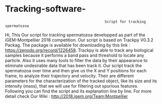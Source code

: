 # Tracking-software-
                                                  Script for tracking spermatozoa 
Hi, This Our script for tracking spermatozoa developped as part of the iGEM-Montpellier 2018 competition. 
Our script is based on Trackpy V0.3.2 Packag. The package is available for downloading by this link : https://zenodo.org/record/1226458. 
Trackpy is able to track any biological samples because it performs a band pass and threshold to locate any particle.
Also it uses many tools to filter the data by their appearance to eliminate undesirable data that has been track it. 
Our script track the spermatozoa over time and then give us the X and Y positions for each frame, to analyze their trajectory and velocity.
Their are different parameters for the characterization of the tracked object, like its size and its intensity (mass),
that we will use for filtering out spurious features. Following you can find the script and its explanation line by line.
For more detail check Our Wiki :  http://2018.igem.org/Team:Montpellier 
